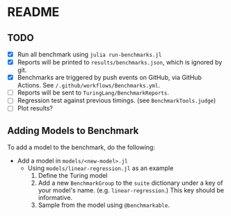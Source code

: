 # README

## TODO
- [X] Run all benchmark using `julia run-benchmarks.jl`
- [X] Reports will be printed to `results/benchmarks.json`, which is ignored by git.
- [X] Benchmarks are triggered by push events on GitHub, via GitHub Actions.
      See `/.github/workflows/Benchmarks.yml`.
- [ ] Reports will be sent to `TuringLang/BenchmarkReports`.
- [ ] Regression test against previous timings. (see `BenchmarkTools.judge`)
- [ ] Plot results?

## Adding Models to Benchmark 
To add a model to the benchmark, do the following:

- Add a model in `models/<new-model>.jl`
   - Using `models/linear-regression.jl` as an example
       1. Define the Turing model
       2. Add a new `BenchmarkGroup` to the `suite` dictionary under a key of
          your model's name. (e.g. `linear-regression`.) This key should be
          informative.
       3. Sample from the model using `@benchmarkable`.
